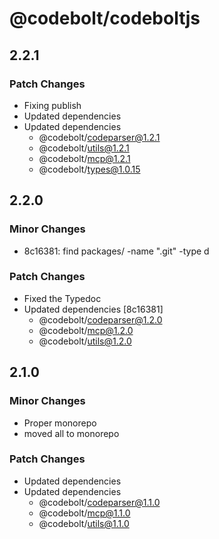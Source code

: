 # @codebolt/codeboltjs

## 2.2.1

### Patch Changes

- Fixing publish
- Updated dependencies
- Updated dependencies
  - @codebolt/codeparser@1.2.1
  - @codebolt/utils@1.2.1
  - @codebolt/mcp@1.2.1
  - @codebolt/types@1.0.15

## 2.2.0

### Minor Changes

- 8c16381: find packages/ -name ".git" -type d

### Patch Changes

- Fixed the Typedoc
- Updated dependencies [8c16381]
  - @codebolt/codeparser@1.2.0
  - @codebolt/mcp@1.2.0
  - @codebolt/utils@1.2.0

## 2.1.0

### Minor Changes

- Proper monorepo
- moved all to monorepo

### Patch Changes

- Updated dependencies
- Updated dependencies
  - @codebolt/codeparser@1.1.0
  - @codebolt/mcp@1.1.0
  - @codebolt/utils@1.1.0
